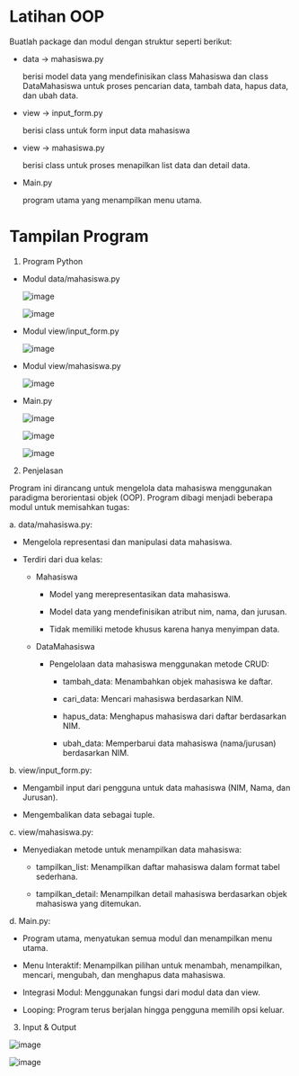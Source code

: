 # Latihan OOP

Buatlah package dan modul dengan struktur seperti berikut:

- data -> mahasiswa.py

  berisi model data yang mendefinisikan class Mahasiswa dan class DataMahasiswa untuk proses pencarian data, tambah data, hapus data, dan ubah data. 

- view -> input_form.py

  berisi class untuk form input data mahasiswa 

- view -> mahasiswa.py

  berisi class untuk proses menapilkan list data dan detail data. 

- Main.py

  program utama yang menampilkan menu utama.

# Tampilan Program

1. Program Python

- Modul data/mahasiswa.py

  ![image](https://github.com/user-attachments/assets/8942fe01-5b3c-404a-a5ca-f6ec96d18c36)
  
  ![image](https://github.com/user-attachments/assets/c5e26ebf-817d-486c-8220-8d065d1073a7)

- Modul view/input_form.py

  ![image](https://github.com/user-attachments/assets/b7c5b16e-93f8-4132-b5d8-7011e08eeb9f)

- Modul view/mahasiswa.py

  ![image](https://github.com/user-attachments/assets/eb809049-b407-4bf9-b224-3e3ca72e6f02)

- Main.py

  ![image](https://github.com/user-attachments/assets/2f0285e2-17e5-404d-8eb2-4f4fc02a1867)

  ![image](https://github.com/user-attachments/assets/784bdc2c-0b76-44fd-9d55-e50b220f4dc9)

  ![image](https://github.com/user-attachments/assets/dbf17abf-8473-434a-829c-dd7b525a1f43)

2. Penjelasan

  Program ini dirancang untuk mengelola data mahasiswa menggunakan paradigma berorientasi objek (OOP). Program dibagi menjadi beberapa modul untuk memisahkan tugas:

  a. data/mahasiswa.py:
    
  - Mengelola representasi dan manipulasi data mahasiswa.
  
  - Terdiri dari dua kelas:

    - Mahasiswa
        
        - Model yang merepresentasikan data mahasiswa.
        
        - Model data yang mendefinisikan atribut nim, nama, dan jurusan.
        
        - Tidak memiliki metode khusus karena hanya menyimpan data.

    - DataMahasiswa

      - Pengelolaan data mahasiswa menggunakan metode CRUD:
          
          - tambah_data: Menambahkan objek mahasiswa ke daftar.
          
          - cari_data: Mencari mahasiswa berdasarkan NIM.
          
          - hapus_data: Menghapus mahasiswa dari daftar berdasarkan NIM.
          
          - ubah_data: Memperbarui data mahasiswa (nama/jurusan) berdasarkan NIM.
  
  b. view/input_form.py:
  
  - Mengambil input dari pengguna untuk data mahasiswa (NIM, Nama, dan Jurusan).
  
  - Mengembalikan data sebagai tuple.
  
  c. view/mahasiswa.py:
  
  - Menyediakan metode untuk menampilkan data mahasiswa:

    - tampilkan_list: Menampilkan daftar mahasiswa dalam format tabel sederhana.
   
    - tampilkan_detail: Menampilkan detail mahasiswa berdasarkan objek mahasiswa yang ditemukan.
  
  d. Main.py:
  
  - Program utama, menyatukan semua modul dan menampilkan menu utama.

  - Menu Interaktif: Menampilkan pilihan untuk menambah, menampilkan, mencari, mengubah, dan menghapus data mahasiswa.

  - Integrasi Modul: Menggunakan fungsi dari modul data dan view.

  - Looping: Program terus berjalan hingga pengguna memilih opsi keluar.

3. Input & Output

  ![image](https://github.com/user-attachments/assets/40d06748-42d9-4d22-ae09-3049ec8524ad)

  ![image](https://github.com/user-attachments/assets/60f36d4c-52ac-4b55-bae3-9366a369a046)
